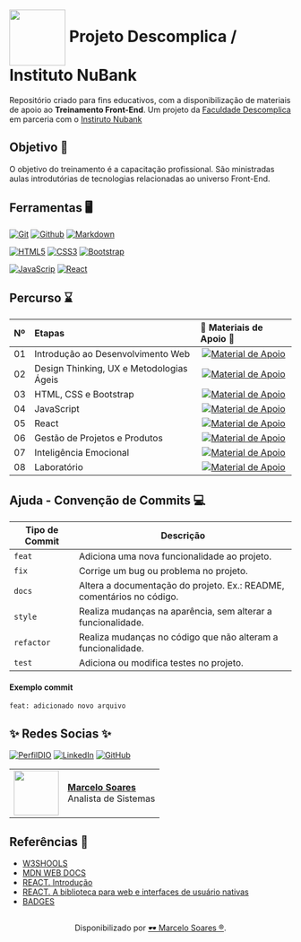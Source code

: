 <h1>
    <a href="https://accounts.descomplica.com.br/">
    <img align="center" width="100px" src="https://no.descomplica.com.br/hubfs/Logo_-_Descomplica-1.png"></a>
    <span>Projeto Descomplica / Instituto NuBank</span>
</h1>

Repositório criado para fins educativos, com a disponibilização de materiais de apoio ao **Treinamento Front-End**. Um projeto da [Faculdade Descomplica](https://accounts.descomplica.com.br/) em parceria com o [Instiruto Nubank](https://institutonu.com.br/)
<br>

## Objetivo 🎯
O objetivo do treinamento é a capacitação profissional. São ministradas aulas introdutórias de tecnologias relacionadas ao universo Front-End.

## Ferramentas 🖥️
[![Git](https://img.shields.io/badge/Git-000?style=for-the-badge&logo=git&logoColor=E94D5F)](https://git-scm.com/doc) 
[![Github](https://img.shields.io/badge/Github-000?style=for-the-badge&logo=github&logoColor=30A3DC)](https://docs.github.com/)
[![Markdown](https://img.shields.io/badge/Markdown-000?style=for-the-badge&logo=markdown)](https://markdown.net.br/)

[![HTML5](https://img.shields.io/badge/HTML5-E34F26?style=for-the-badge&logo=html5&logoColor=white)](https://www.w3schools.com/html/default.asp)
[![CSS3](https://img.shields.io/badge/CSS3-1572B6?style=for-the-badge&logo=css3&logoColor=white)](https://www.w3schools.com/css/default.asp)
[![Bootstrap](https://img.shields.io/badge/Bootstrap-000?style=for-the-badge&logo=bootstrap&logoColor=30A3DC)](https://www.w3schools.com/bootstrap/bootstrap_ver.asp)

[![JavaScrip](https://img.shields.io/badge/JavaScript-F7DF1E?style=for-the-badge&logo=javascript&logoColor=black)](https://developer.mozilla.org/pt-BR/docs/Web/JavaScript)
[![React](https://img.shields.io/badge/React-00599C?style=for-the-badge&logo=react&logoColor=30A3DC)](https://pt-br.react.dev/)

## Percurso ⌛
<table>
  <thead>
    <tr align="left">
      <th>Nº</th>
      <th>Etapas</th>
      <th>📖 Materiais de Apoio 📖</th>
    </tr>
  </thead>
  <tbody align="left">
    <tr>
      <td>01</td>
      <td>Introdução ao Desenvolvimento Web</td>
      <td align="center">
        <a href="https://github.com/Mdsoare/frontend/tree/main/00%20-%20Introdu%C3%A7%C3%A3o%20ao%20Desenvolvimento%20Web">
           <img align="center" alt="Material de Apoio" src="https://img.shields.io/badge/Ver%20Material-30A3DC?style=for-the-badge">
        </a>
      </td>
    </tr>
    <tr>
      <td>02</td>
      <td>Design Thinking, UX e Metodologias Ágeis </td>
      <td align="center">
        <a href="https://github.com/Mdsoare/frontend/tree/main/01%20-%20Design%20Thinking%2C%20UX%20e%20Metodologias%20%C3%81geis">
           <img align="center" alt="Material de Apoio" src="https://img.shields.io/badge/Ver%20Material-E94D5F?style=for-the-badge">
        </a>
      </td>
    </tr>
    <tr>
      <td>03</td>
      <td>HTML, CSS e Bootstrap</td>
      <td align="center">
        <a href="https://github.com/Mdsoare/frontend/tree/main/02%20-%20HTML%2C%20CSS%20e%20Bootstrap">
           <img align="center" alt="Material de Apoio" src="https://img.shields.io/badge/Ver%20Material-30A3DC?style=for-the-badge">
        </a>
      </td>
    </tr>
    <tr>
      <td>04</td>
      <td>JavaScript</td>
      <td align="center">
        <a href="https://github.com/Mdsoare/frontend/tree/main/03%20-%20JavaScript">
           <img align="center" alt="Material de Apoio" src="https://img.shields.io/badge/Ver%20Material-E94D5F?style=for-the-badge">
        </a>
      </td>
    </tr>
    <tr>
      <td>05</td>
      <td>React</td>
      <td align="center">
        <a href="https://github.com/Mdsoare/frontend/tree/main/04%20-%20React">
           <img align="center" alt="Material de Apoio" src="https://img.shields.io/badge/Ver%20Material-30A3DC?style=for-the-badge">
        </a>
      </td>
    </tr>
    <tr>
      <td>06</td>
      <td>Gestão de Projetos e Produtos</td>
      <td align="center">
        <a href="https://github.com/Mdsoare/frontend/tree/main/05%20-%20Gest%C3%A3o%20de%20Projetos%20e%20Produtos">
          <img align="center" alt="Material de Apoio" src="https://img.shields.io/badge/Ver%20Material-E94D5F?style=for-the-badge">
        </a>
      </td>
    </tr>
    <tr>
      <td>07</td>
      <td>Inteligência Emocional</td>
      <td align="center">
        <a href="https://github.com/Mdsoare/frontend/tree/main/06%20-%20Intelig%C3%AAncia%20Emocional">
           <img align="center" alt="Material de Apoio" src="https://img.shields.io/badge/Ver%20Material-30A3DC?style=for-the-badge">
        </a>
      </td>
    </tr>
     <tr>
      <td>08</td>
      <td>Laboratório</td>
      <td align="center">
        <a href="https://github.com/Mdsoare/frontend/tree/main/Laborat%C3%B3rio">
            <img align="center" alt="Material de Apoio" src="https://img.shields.io/badge/Ver%20Material-E94D5F?style=for-the-badge">
        </a>
      </td>
    </tr>
  </tbody>
  <tfoot></tfoot>
</table>

## Ajuda - Convenção de Commits 💻

| Tipo de Commit | Descrição                                                                                                 |
| -------------- | --------------------------------------------------------------------------------------------------------- |
| `feat`         | Adiciona uma nova funcionalidade ao projeto.                                                              |
| `fix`          | Corrige um bug ou problema no projeto.                                                                    |
| `docs`         | Altera a documentação do projeto. Ex.: README, comentários no código.                                     |
| `style`        | Realiza mudanças na aparência, sem alterar a funcionalidade.                                              |
| `refactor`     | Realiza mudanças no código que não alteram a funcionalidade.                                              |
| `test`         | Adiciona ou modifica testes no projeto.                                                                   |

#### Exemplo commit

`feat: adicionado novo arquivo`
<br>

## ✨ ️Redes Socias ✨

[![PerfilDIO](https://img.shields.io/badge/DIO-000?style=for-the-badge)](https://web.dio.me/users/marcelo_soares92)
[![LinkedIn](https://img.shields.io/badge/LinkedIn-000?style=for-the-badge&logo=linkedin&logoColor=0E76A8)](https://www.linkedin.com/in/marcelodsoares/) 
[![GitHub](https://img.shields.io/badge/GitHub-000?style=for-the-badge&logo=github&logoColor=30A3DC)](https://github.com/Mdsoare/)

<table>
  <tr>
    <td>
      <img width="80px" align="center" src="https://avatars.githubusercontent.com/Mdsoare"/>
    </td>
    <td align="left">
      <a href="https://github.com/Mdsoare">
        <span><b>Marcelo Soares</b></span>
      </a>
      <br>
      <span>Analista de Sistemas</span>
    </td>
  </tr>
</table>

## Referências 🔎
- [W3SHOOLS](https://www.w3schools.com/)
- [MDN WEB DOCS](https://developer.mozilla.org/pt-BR/)
- [REACT. Introdução](https://pt-br.legacy.reactjs.org/docs/getting-started.html)
- [REACT. A biblioteca para web e interfaces de usuário nativas](https://pt-br.react.dev/)
- [BADGES](https://hendrasob.github.io/badges/)

##
<div align="center">Disponibilizado por <a href="https://github.com/Mdsoare">🕶 Marcelo Soares ®</a>.</div>
